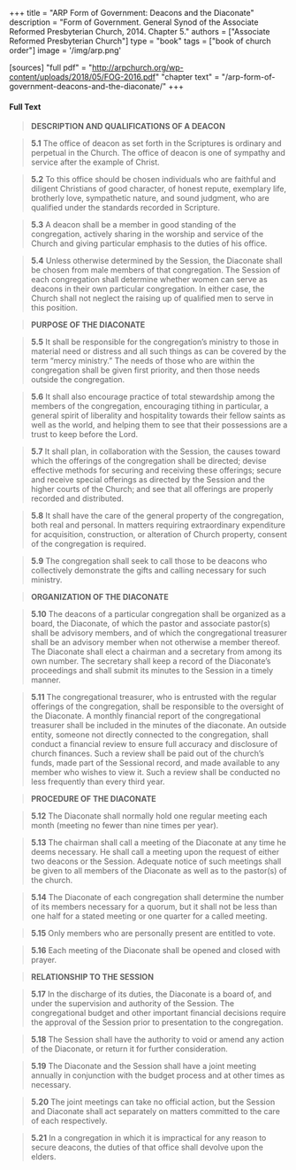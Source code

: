 +++
title = "ARP Form of Government: Deacons and the Diaconate"
description = "Form of Government.  General Synod of the Associate Reformed Presbyterian Church, 2014. Chapter 5."
authors = ["Associate Reformed Presbyterian Church"]
type = "book"
tags = ["book of church order"]
image = '/img/arp.png'

[sources]
"full pdf" = "http://arpchurch.org/wp-content/uploads/2018/05/FOG-2016.pdf"
"chapter text" = "/arp-form-of-government-deacons-and-the-diaconate/"
+++

#### Full Text

>__DESCRIPTION AND QUALIFICATIONS OF A DEACON__

>__5.1__ The office of deacon as set forth in the Scriptures is
>ordinary and perpetual in the Church. The office of
>deacon is one of sympathy and service after the example
>of Christ.

>__5.2__ To this office should be chosen individuals who are
>faithful and diligent Christians of good character, of
>honest repute, exemplary life, brotherly love,
>sympathetic nature, and sound judgment, who are
>qualified under the standards recorded in Scripture.

>__5.3__ A deacon shall be a member in good standing of the
>congregation, actively sharing in the worship and
>service of the Church and giving particular emphasis to
>the duties of his office.

>__5.4__ Unless otherwise determined by the Session, the
>Diaconate shall be chosen from male members of that
>congregation. The Session of each congregation shall
>determine whether women can serve as deacons in their
>own particular congregation. In either case, the Church
>shall not neglect the raising up of qualified men to serve
>in this position.

>__PURPOSE OF THE DIACONATE__

>__5.5__ It shall be responsible for the congregation’s ministry to
>those in material need or distress and all such things as
>can be covered by the term “mercy ministry.” The
>needs of those who are within the congregation shall be
>given first priority, and then those needs outside the
>congregation.

>__5.6__ It shall also encourage practice of total stewardship
>among the members of the congregation, encouraging
>tithing in particular, a general spirit of liberality and
>hospitality towards their fellow saints as well as the
>world, and helping them to see that their possessions are
>a trust to keep before the Lord.

>__5.7__ It shall plan, in collaboration with the Session, the causes
>toward which the offerings of the congregation shall be
>directed; devise effective methods for securing and
>receiving these offerings; secure and receive special
>offerings as directed by the Session and the higher
>courts of the Church; and see that all offerings are
>properly recorded and distributed.

>__5.8__ It shall have the care of the general property of the
>congregation, both real and personal. In matters
>requiring extraordinary expenditure for acquisition,
>construction, or alteration of Church property, consent
>of the congregation is required.

>__5.9__ The congregation shall seek to call those to be deacons
>who collectively demonstrate the gifts and calling
>necessary for such ministry.

>__ORGANIZATION OF THE DIACONATE__

>__5.10__ The deacons of a particular congregation shall be
>organized as a board, the Diaconate, of which the pastor
>and associate pastor(s) shall be advisory members, and
>of which the congregational treasurer shall be an
>advisory member when not otherwise a member thereof.
>The Diaconate shall elect a chairman and a secretary
>from among its own number. The secretary shall keep a
>record of the Diaconate’s proceedings and shall submit
>its minutes to the Session in a timely manner.

>__5.11__ The congregational treasurer, who is entrusted with the
>regular offerings of the congregation, shall be
>responsible to the oversight of the Diaconate. A monthly
>financial report of the congregational treasurer shall be
>included in the minutes of the diaconate. An outside
>entity, someone not directly connected to the
>congregation, shall conduct a financial review to ensure
>full accuracy and disclosure of church finances. Such a
>review shall be paid out of the church’s funds, made
>part of the Sessional record, and made available to any
>member who wishes to view it. Such a review shall be
>conducted no less frequently than every third year.

>__PROCEDURE OF THE DIACONATE__

>__5.12__ The Diaconate shall normally hold one regular meeting
> each month (meeting no fewer than nine times per year).

>__5.13__ The chairman shall call a meeting of the Diaconate at
>any time he deems necessary. He shall call a meeting
>upon the request of either two deacons or the Session.
>Adequate notice of such meetings shall be given to all
>members of the Diaconate as well as to the pastor(s) of
>the church.

>__5.14__ The Diaconate of each congregation shall determine the
>number of its members necessary for a quorum, but it
>shall not be less than one half for a stated meeting or one
>quarter for a called meeting.

>__5.15__ Only members who are personally present are entitled to
>vote.

>__5.16__ Each meeting of the Diaconate shall be opened and
>closed with prayer.

>__RELATIONSHIP TO THE SESSION__

>__5.17__ In the discharge of its duties, the Diaconate is a board of,
> and under the supervision and authority of the Session.
> The congregational budget and other important financial
>decisions require the approval of the Session prior to
> presentation to the congregation.

>__5.18__ The Session shall have the authority to void or amend
> any action of the Diaconate, or return it for further
>consideration.

>__5.19__ The Diaconate and the Session shall have a joint
> meeting annually in conjunction with the budget
> process and at other times as necessary.

>__5.20__ The joint meetings can take no official action, but the
>Session and Diaconate shall act separately on matters
>committed to the care of each respectively.

>__5.21__ In a congregation in which it is impractical for any
>reason to secure deacons, the duties of that office shall
>devolve upon the elders.